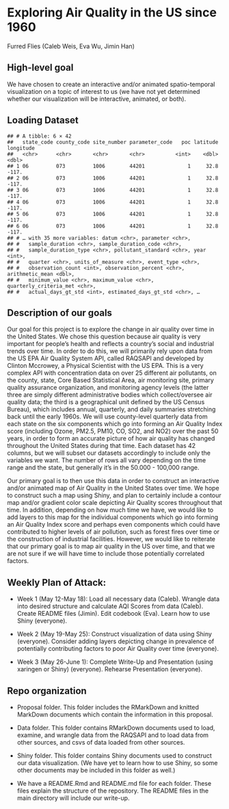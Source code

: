 Exploring Air Quality in the US since 1960
================
Furred Flies (Caleb Weis, Eva Wu, Jimin Han)

## High-level goal

We have chosen to create an interactive and/or animated spatio-temporal
visualization on a topic of interest to us (we have not yet determined
whether our visualization will be interactive, animated, or both).

## Loading Dataset

    ## # A tibble: 6 × 42
    ##   state_code county_code site_number parameter_code   poc latitude longitude
    ##   <chr>      <chr>       <chr>       <chr>          <int>    <dbl>     <dbl>
    ## 1 06         073         1006        44201              1     32.8     -117.
    ## 2 06         073         1006        44201              1     32.8     -117.
    ## 3 06         073         1006        44201              1     32.8     -117.
    ## 4 06         073         1006        44201              1     32.8     -117.
    ## 5 06         073         1006        44201              1     32.8     -117.
    ## 6 06         073         1006        44201              1     32.8     -117.
    ## # … with 35 more variables: datum <chr>, parameter <chr>,
    ## #   sample_duration <chr>, sample_duration_code <chr>,
    ## #   sample_duration_type <chr>, pollutant_standard <chr>, year <int>,
    ## #   quarter <chr>, units_of_measure <chr>, event_type <chr>,
    ## #   observation_count <int>, observation_percent <chr>, arithmetic_mean <dbl>,
    ## #   minimum_value <chr>, maximum_value <chr>, quarterly_criteria_met <chr>,
    ## #   actual_days_gt_std <int>, estimated_days_gt_std <chr>, …

## Description of our goals

Our goal for this project is to explore the change in air quality over
time in the United States. We chose this question because air quality is
very important for people’s health and reflects a country’s social and
industrial trends over time. In order to do this, we will primarily rely
upon data from the US EPA Air Quality System API, called RAQSAPI and
developed by Clinton Mccrowey, a Physical Scientist with the US EPA.
This is a very complex API with concentration data on over 25 different
air pollutants, on the county, state, Core Based Statistical Area, air
monitoring site, primary quality assurance organization, and monitoring
agency levels (the latter three are simply different administrative
bodies which collect/oversee air quality data; the third is a
geographical unit defined by the US Census Bureau), which includes
annual, quarterly, and daily summaries stretching back until the early
1960s. We will use county-level quarterly data from each state on the
six components which go into forming an Air Quality Index score
(including Ozone, PM2.5, PM10, CO, SO2, and NO2) over the past 50 years,
in order to form an accurate picture of how air quality has changed
throughout the United States during that time. Each dataset has 42
columns, but we will subset our datasets accordingly to include only the
variables we want. The number of rows all vary depending on the time
range and the state, but generally it’s in the 50.000 - 100,000 range.

Our primary goal is to then use this data in order to construct an
interactive and/or animated map of Air Quality in the United States over
time. We hope to construct such a map using Shiny, and plan to certainly
include a contour map and/or gradient color scale depicting Air Quality
scores throughout that time. In addition, depending on how much time we
have, we would like to add layers to this map for the individual
components which go into forming an Air Quality Index score and perhaps
even components which could have contributed to higher levels of air
pollution, such as forest fires over time or the construction of
industrial facilities. However, we would like to reiterate that our
primary goal is to map air quality in the US over time, and that we are
not sure if we will have time to include those potentially correlated
factors.

## Weekly Plan of Attack:

-   Week 1 (May 12-May 18): Load all necessary data (Caleb). Wrangle
    data into desired structure and calculate AQI Scores from data
    (Caleb). Create README files (Jimin). Edit codebook (Eva). Learn how
    to use Shiny (everyone).

-   Week 2 (May 19-May 25): Construct visualization of data using Shiny
    (everyone). Consider adding layers depicting change in prevalence of
    potentially contributing factors to poor Air Quality over time
    (everyone).

-   Week 3 (May 26-June 1): Complete Write-Up and Presentation (using
    xaringen or Shiny) (everyone). Rehearse Presentation (everyone).

## Repo organization

-   Proposal folder. This folder includes the RMarkDown and knitted
    MarkDown documents which contain the information in this proposal.

-   Data folder. This folder contains RMarkDown documents used to load,
    examine, and wrangle data from the RAQSAPI and to load data from
    other sources, and csvs of data loaded from other sources.

-   Shiny folder. This folder contains Shiny documents used to construct
    our data visualization. (We have yet to learn how to use Shiny, so
    some other documents may be included in this folder as well.)

-   We have a README.Rmd and README.md file for each folder. These files
    explain the structure of the repository. The README files in the
    main directory will include our write-up.
